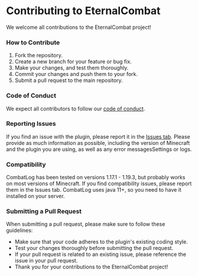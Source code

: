 # Contributing to EternalCombat

We welcome all contributions to the EternalCombat project!

### How to Contribute

1. Fork the repository.
2. Create a new branch for your feature or bug fix.
3. Make your changes, and test them thoroughly.
4. Commit your changes and push them to your fork.
5. Submit a pull request to the main repository.

### Code of Conduct

We expect all contributors to follow our [code of conduct](CODE_OF_CONDUCT.md).

### Reporting Issues

If you find an issue with the plugin, please report it in
the [Issues tab](https://github.com/EternalCodeTeam/EternalCombat/issues). Please provide as much information as
possible, including the version of Minecraft and the plugin you are using, as well as any error messagesSettings or logs.

### Compatibility

CombatLog has been tested on versions 1.17.1 - 1.19.3, but probably works on most versions of Minecraft. If you find
compatibility issues, please report them in the Issues tab. CombatLog uses java 11+, so you need to have it installed on
your server.

### Submitting a Pull Request

When submitting a pull request, please make sure to follow these guidelines:

- Make sure that your code adheres to the plugin's existing coding style.
- Test your changes thoroughly before submitting the pull request.
- If your pull request is related to an existing issue, please reference the issue in your pull request.
- Thank you for your contributions to the EternalCombat project!
